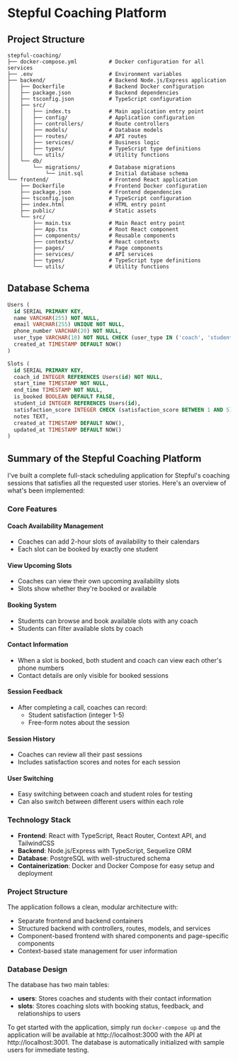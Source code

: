 # Stepful Coaching Platform

## Project Structure
```
stepful-coaching/
├── docker-compose.yml          # Docker configuration for all services
├── .env                        # Environment variables
├── backend/                    # Backend Node.js/Express application
│   ├── Dockerfile              # Backend Docker configuration
│   ├── package.json            # Backend dependencies
│   ├── tsconfig.json           # TypeScript configuration
│   ├── src/
│   │   ├── index.ts            # Main application entry point
│   │   ├── config/             # Application configuration
│   │   ├── controllers/        # Route controllers
│   │   ├── models/             # Database models
│   │   ├── routes/             # API routes
│   │   ├── services/           # Business logic
│   │   ├── types/              # TypeScript type definitions
│   │   └── utils/              # Utility functions
│   └── db/
│       └── migrations/         # Database migrations
│           └── init.sql        # Initial database schema
└── frontend/                   # Frontend React application
    ├── Dockerfile              # Frontend Docker configuration
    ├── package.json            # Frontend dependencies
    ├── tsconfig.json           # TypeScript configuration
    ├── index.html              # HTML entry point
    ├── public/                 # Static assets
    └── src/
        ├── main.tsx            # Main React entry point
        ├── App.tsx             # Root React component
        ├── components/         # Reusable components
        ├── contexts/           # React contexts
        ├── pages/              # Page components
        ├── services/           # API services
        ├── types/              # TypeScript type definitions
        └── utils/              # Utility functions
```

## Database Schema
```sql
Users (
  id SERIAL PRIMARY KEY,
  name VARCHAR(255) NOT NULL,
  email VARCHAR(255) UNIQUE NOT NULL,
  phone_number VARCHAR(20) NOT NULL,
  user_type VARCHAR(10) NOT NULL CHECK (user_type IN ('coach', 'student')),
  created_at TIMESTAMP DEFAULT NOW()
)

Slots (
  id SERIAL PRIMARY KEY,
  coach_id INTEGER REFERENCES Users(id) NOT NULL,
  start_time TIMESTAMP NOT NULL,
  end_time TIMESTAMP NOT NULL,
  is_booked BOOLEAN DEFAULT FALSE,
  student_id INTEGER REFERENCES Users(id),
  satisfaction_score INTEGER CHECK (satisfaction_score BETWEEN 1 AND 5),
  notes TEXT,
  created_at TIMESTAMP DEFAULT NOW(),
  updated_at TIMESTAMP DEFAULT NOW()
)
```

## Summary of the Stepful Coaching Platform
I've built a complete full-stack scheduling application for Stepful's coaching sessions that satisfies all the requested user stories. Here's an overview of what's been implemented:

### Core Features

#### Coach Availability Management
- Coaches can add 2-hour slots of availability to their calendars
- Each slot can be booked by exactly one student

#### View Upcoming Slots
- Coaches can view their own upcoming availability slots
- Slots show whether they're booked or available

#### Booking System
- Students can browse and book available slots with any coach
- Students can filter available slots by coach

#### Contact Information
- When a slot is booked, both student and coach can view each other's phone numbers
- Contact details are only visible for booked sessions

#### Session Feedback
- After completing a call, coaches can record:
  - Student satisfaction (integer 1-5)
  - Free-form notes about the session

#### Session History
- Coaches can review all their past sessions
- Includes satisfaction scores and notes for each session

#### User Switching
- Easy switching between coach and student roles for testing
- Can also switch between different users within each role

### Technology Stack

- **Frontend**: React with TypeScript, React Router, Context API, and TailwindCSS
- **Backend**: Node.js/Express with TypeScript, Sequelize ORM
- **Database**: PostgreSQL with well-structured schema
- **Containerization**: Docker and Docker Compose for easy setup and deployment

### Project Structure
The application follows a clean, modular architecture with:

- Separate frontend and backend containers
- Structured backend with controllers, routes, models, and services
- Component-based frontend with shared components and page-specific components
- Context-based state management for user information

### Database Design
The database has two main tables:

- **users**: Stores coaches and students with their contact information
- **slots**: Stores coaching slots with booking status, feedback, and relationships to users

To get started with the application, simply run `docker-compose up` and the application will be available at http://localhost:3000 with the API at http://localhost:3001. The database is automatically initialized with sample users for immediate testing.